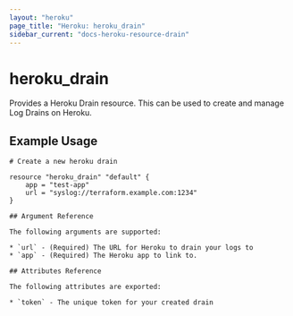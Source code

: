 ```yaml
---
layout: "heroku"
page_title: "Heroku: heroku_drain"
sidebar_current: "docs-heroku-resource-drain"
---
```


# heroku\_drain

Provides a Heroku Drain resource. This can be used to
create and manage Log Drains on Heroku.

## Example Usage

```
# Create a new heroku drain

resource "heroku_drain" "default" {
    app = "test-app"
    url = "syslog://terraform.example.com:1234"
}

## Argument Reference

The following arguments are supported:

* `url` - (Required) The URL for Heroku to drain your logs to
* `app` - (Required) The Heroku app to link to.

## Attributes Reference

The following attributes are exported:

* `token` - The unique token for your created drain

